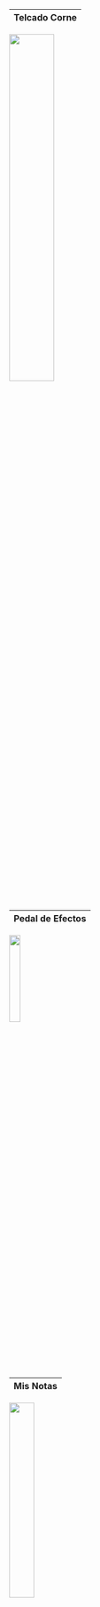 
| Telcado Corne |
|-
<a href="https://github.com/codertele/Proyecto-01-Teclado" target="_blank">
<img src="https://i.postimg.cc/x8W7ySrN/Captura-desde-2025-05-18-16-32-18.png" style="width: 40%; height: auto;">
</a>

| Pedal de Efectos |
|-
<a href="https://github.com/codertele/Proyecto-02-Pedal" target="_blank">
<img src="https://i.postimg.cc/8PBQ0FqJ/Captura-desde-2025-05-19-11-49-11.png" style="width: 20%; height: auto;">
</a>

| Mis Notas |
|-
<a href="https://github.com/codertele/Proyecto-03-Notas" target="_blank">
<img src="https://i.postimg.cc/qBGg87jw/Captura-desde-2025-05-19-12-15-35.png" style="width: 30%; height: auto;">
</a>






